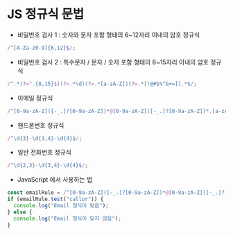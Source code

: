 # JS 정규식 문법

- 비밀번호 검사 1 : 숫자와 문자 포함 형태의 6~12자리 이내의 암호 정규식

```js
/^[A-Za-z0-9]{6,12}$/;
```

- 비밀번호 검사 2 : 특수문자 / 문자 / 숫자 포함 형태의 8~15자리 이내의 암호 정규식

```js
/^.*(?=^.{8,15}$)(?=.*\d)(?=.*[a-zA-Z])(?=.*[!@#$%^&+=]).*$/;
```

- 이메일 정규식

```js
/^[0-9a-zA-Z]([-_.]?[0-9a-zA-Z])*@[0-9a-zA-Z]([-_.]?[0-9a-zA-Z])*.[a-zA-Z]{2,3}$/i;
```

- 핸드폰번호 정규식

```js
/^\d{3}-\d{3,4}-\d{4}$/;
```

- 일반 전화번호 정규식

```js
/^\d{2,3}-\d{3,4}-\d{4}$/;
```

- JavaScript 에서 사용하는 법

```js
const emailRule = /^[0-9a-zA-Z]([-_.]?[0-9a-zA-Z])*@[0-9a-zA-Z]([-_.]?[0-9a-zA-Z])*.[a-zA-Z]{2,3}$/i;
if (emailRule.test("callor")) {
  console.log("Email 형식이 맞음");
} else {
  console.log("Email 형식이 맞지 않음");
}
```
